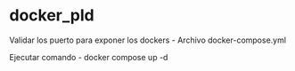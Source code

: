 # docker_pld
 
Validar los puerto para exponer los dockers 
    - Archivo docker-compose.yml

Ejecutar comando 
    - docker compose up -d